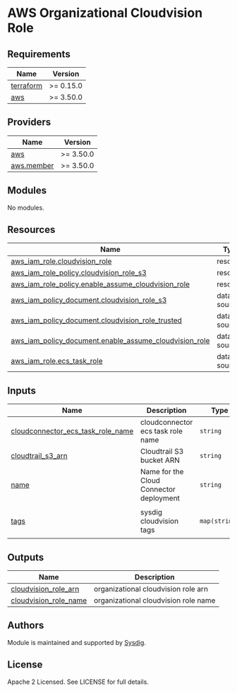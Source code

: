# AWS Organizational Cloudvision Role


<!-- BEGINNING OF PRE-COMMIT-TERRAFORM DOCS HOOK -->
## Requirements

| Name | Version |
|------|---------|
| <a name="requirement_terraform"></a> [terraform](#requirement\_terraform) | >= 0.15.0 |
| <a name="requirement_aws"></a> [aws](#requirement\_aws) | >= 3.50.0 |

## Providers

| Name | Version |
|------|---------|
| <a name="provider_aws"></a> [aws](#provider\_aws) | >= 3.50.0 |
| <a name="provider_aws.member"></a> [aws.member](#provider\_aws.member) | >= 3.50.0 |

## Modules

No modules.

## Resources

| Name | Type |
|------|------|
| [aws_iam_role.cloudvision_role](https://registry.terraform.io/providers/hashicorp/aws/latest/docs/resources/iam_role) | resource |
| [aws_iam_role_policy.cloudvision_role_s3](https://registry.terraform.io/providers/hashicorp/aws/latest/docs/resources/iam_role_policy) | resource |
| [aws_iam_role_policy.enable_assume_cloudvision_role](https://registry.terraform.io/providers/hashicorp/aws/latest/docs/resources/iam_role_policy) | resource |
| [aws_iam_policy_document.cloudvision_role_s3](https://registry.terraform.io/providers/hashicorp/aws/latest/docs/data-sources/iam_policy_document) | data source |
| [aws_iam_policy_document.cloudvision_role_trusted](https://registry.terraform.io/providers/hashicorp/aws/latest/docs/data-sources/iam_policy_document) | data source |
| [aws_iam_policy_document.enable_assume_cloudvision_role](https://registry.terraform.io/providers/hashicorp/aws/latest/docs/data-sources/iam_policy_document) | data source |
| [aws_iam_role.ecs_task_role](https://registry.terraform.io/providers/hashicorp/aws/latest/docs/data-sources/iam_role) | data source |

## Inputs

| Name | Description | Type | Default | Required |
|------|-------------|------|---------|:--------:|
| <a name="input_cloudconnector_ecs_task_role_name"></a> [cloudconnector\_ecs\_task\_role\_name](#input\_cloudconnector\_ecs\_task\_role\_name) | cloudconnector ecs task role name | `string` | n/a | yes |
| <a name="input_cloudtrail_s3_arn"></a> [cloudtrail\_s3\_arn](#input\_cloudtrail\_s3\_arn) | Cloudtrail S3 bucket ARN | `string` | n/a | yes |
| <a name="input_name"></a> [name](#input\_name) | Name for the Cloud Connector deployment | `string` | `"cloud-connector"` | no |
| <a name="input_tags"></a> [tags](#input\_tags) | sysdig cloudvision tags | `map(string)` | <pre>{<br>  "product": "sysdig-cloudvision"<br>}</pre> | no |

## Outputs

| Name | Description |
|------|-------------|
| <a name="output_cloudvision_role_arn"></a> [cloudvision\_role\_arn](#output\_cloudvision\_role\_arn) | organizational cloudvision role arn |
| <a name="output_cloudvision_role_name"></a> [cloudvision\_role\_name](#output\_cloudvision\_role\_name) | organizational cloudvision role name |
<!-- END OF PRE-COMMIT-TERRAFORM DOCS HOOK -->

## Authors

Module is maintained and supported by [Sysdig](https://sysdig.com).

## License

Apache 2 Licensed. See LICENSE for full details.
